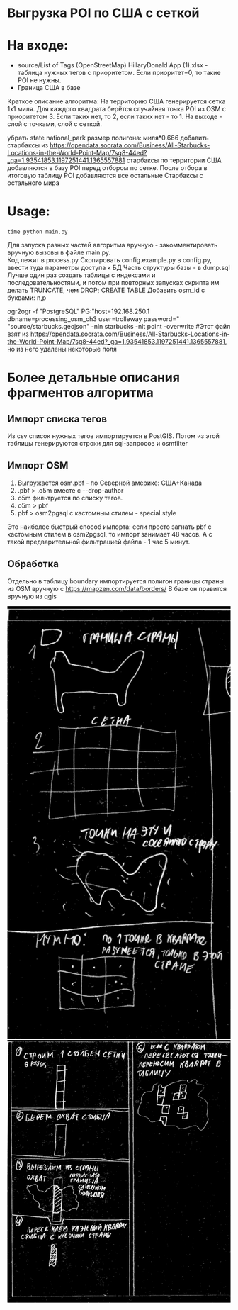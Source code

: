 # Выгрузка POI по США с сеткой

# На входе: 
* source/List of Tags (OpenStreetMap) HillaryDonald App (1).xlsx - таблица нужных тегов с приоритетом. Если приоритет=0, то такие POI не нужны.
* Граница США в базе


Краткое описание алгоритма:
На территорию США генерируется сетка 1x1 миля. Для каждого квадрата берётся случайная точка POI из OSM с приоритетом 3. Если таких нет, то 2, если таких нет - то 1.
На выходе - слой с точками, слой с сеткой.

убрать state national_park
размер полигона: миля*0.666
добавить старбаксы из https://opendata.socrata.com/Business/All-Starbucks-Locations-in-the-World-Point-Map/7sg8-44ed?_ga=1.93541853.1197251441.1365557881
старбаксы по территории США добавляются в базу POI перед отбором по сетке.
После отбора в итоговую таблицу POI добавляются все остальные Старбаксы с остального мира

# Usage:

``
time python main.py
``

Для запуска разных частей алгоритма вручную - закомментировать вручную вызовы в файле main.py.  
Код лежит в process.py
Скопировать config.example.py в config.py, ввести туда параметры доступа к БД 
Часть структуры базы - в dump.sql Лучше один раз создать таблицы с индексами и последовательностями, и потом при повторных запусках скрипта им делать TRUNCATE, чем DROP; CREATE TABLE
Добавить osm_id с буквами: n,p


ogr2ogr -f "PostgreSQL" PG:"host=192.168.250.1 dbname=processing_osm_ch3 user=trolleway password=" "source/starbucks.geojson" -nln starbucks  -nlt point -overwrite
#Этот файл взят из https://opendata.socrata.com/Business/All-Starbucks-Locations-in-the-World-Point-Map/7sg8-44ed?_ga=1.93541853.1197251441.1365557881, но из него удалены некоторые поля


# Более детальные описания фрагментов алгоритма

## Импорт списка тегов

Из csv список нужных тегов импортируется в PostGIS. Потом из этой таблицы генерируются строки для sql-запросов и osmfilter

## Импорт OSM

1. Выгружается osm.pbf - по Северной америке: США+Канада
2. .pbf > .o5m вместе с --drop-author
3. o5m фильтруется по списку тегов. 
4. o5m > pbf
5. pbf > osm2pgsql c кастомным стилем - special.style

Это наиболее быстрый способ импорта: если просто загнать pbf с кастомным стилем в osm2pgsql, то импорт занимает 48 часов. А с такой предварительной фильтрацией файла - 1 час 5 минут.

## Обработка

Отдельно в таблицу boundary импортируется полигон границы страны из OSM вручную c https://mapzen.com/data/borders/
В базе он правится вручную из qgis


![alt tag](info01low.png)
![alt tag](info02low2.png)
